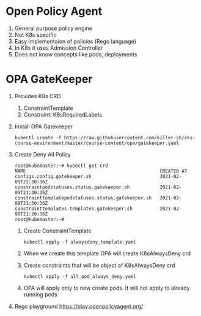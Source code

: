 # Open Policy Agent

1. General purpose policy engine 
1. Not K8s specific
1. Easy implementaion of policies (Rego language)
1. In K8s it uses Admission Controller
1. Does not know concepts like pods, deployments

# OPA GateKeeper

1. Provides K8s CRD 
    1. ConstraintTemplate
    1. Constraint: K8sRequiredLabels

1. Install OPA Gatekeeper
    ```
    kubectl create -f https://raw.githubusercontent.com/killer-sh/cks-course-environment/master/course-content/opa/gatekeeper.yaml
    ```

1. Create Deny All Policy
    ```
    root@kubemaster:~# kubectl get crd
    NAME                                                 CREATED AT
    configs.config.gatekeeper.sh                         2021-02-09T21:30:36Z
    constraintpodstatuses.status.gatekeeper.sh           2021-02-09T21:30:36Z
    constrainttemplatepodstatuses.status.gatekeeper.sh   2021-02-09T21:30:36Z
    constrainttemplates.templates.gatekeeper.sh          2021-02-09T21:30:36Z
    root@kubemaster:~# 
    ```

    1. Create ConstraintTemplate

        ```
        kubectl apply -f alwaysdeny_template.yaml
        ```
    
    1. When we create this template OPA will create K8sAlwaysDeny crd

    1. Create constraints that will be object of K8sAlwaysDeny crd
        ```
        kubectl apply -f all_pod_always_deny.yaml
        ```
    1. OPA will apply only to new create pods. It will not apply to already running pods

1. Rego playground
    https://play.openpolicyagent.org/
